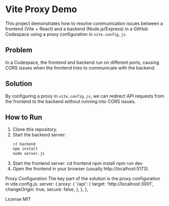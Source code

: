 # Vite Proxy Demo

This project demonstrates how to resolve communication issues between a frontend (Vite + React) and a backend (Node.js/Express) in a GitHub Codespace using a proxy configuration in `vite.config.js`.

## Problem
In a Codespace, the frontend and backend run on different ports, causing CORS issues when the frontend tries to communicate with the backend.

## Solution
By configuring a proxy in `vite.config.js`, we can redirect API requests from the frontend to the backend without running into CORS issues.

## How to Run
1. Clone this repository.
2. Start the backend server:
   ```bash
   cd backend
   npm install
   node server.js
3. Start the frontend server:
    cd frontend
    npm install
    npm run dev
4. Open the frontend in your browser (usually http://localhost:5173).

Proxy Configuration
The key part of the solution is the proxy configuration in vite.config.js:
server: {
  proxy: {
    '/api': {
      target: 'http://localhost:3001',
      changeOrigin: true,
      secure: false,
    },
  },
},

License
MIT
